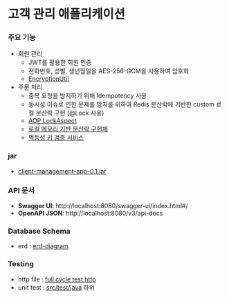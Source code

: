 # 고객 관리 애플리케이션

### 주요 기능
- 회원 관리
  - JWT를 활용한 회원 인증
  - 전화번호, 성별, 생년월일을 AES-256-GCM을 사용하여 암호화 
  - [EncryptionUtil](/src/main/java/com/jooyeon/app/common/encryption/EncryptionUtil.java)
- 주문 처리
  - 중복 요청을 방지하기 위해 Idempotency 사용
  - 동시성 이슈로 인한 문제를 방지를 위하여 Redis 분산락에 기반한 custom 로컬 분산락 구현 (@Lock 사용)
  - [AOP LockAspect](/src/main/java/com/jooyeon/app/common/lock/LockAspect.java) 
  - [로컬 메모리 기반 분산락 구현체](/src/main/java/com/jooyeon/app/common/lock/LocalRedisLockService.java)
  - [멱등성 키 검증 서비스](/src/main/java/com/jooyeon/app/common/idempotency/IdempotencyService.java)

### jar
- [client-management-app-0.1.jar](/dist/client-management-app-0.1.jar)
    
### API 문서
- **Swagger UI**: http://localhost:8080/swagger-ui/index.html#/
- **OpenAPI JSON**: http://localhost:8080/v3/api-docs


### Database Schema
- erd : [erd-diagram](/docs/ERD.png)


### Testing
- http file : [full cycle test http](/src/test/http/full-cycle-test.http)
- unit test : [src/test/java](/src/test/java) 하위